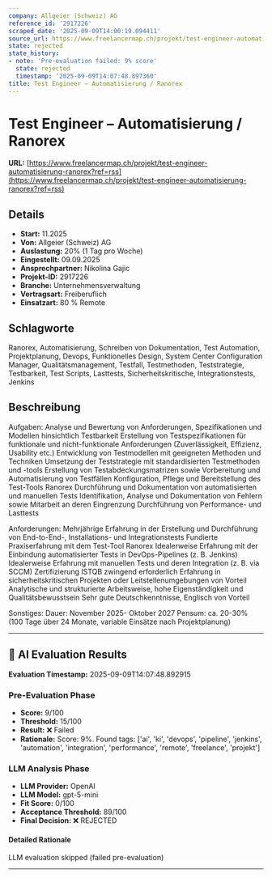 ```yaml
---
company: Allgeier (Schweiz) AG
reference_id: '2917226'
scraped_date: '2025-09-09T14:00:19.094411'
source_url: https://www.freelancermap.ch/projekt/test-engineer-automatisierung-ranorex?ref=rss
state: rejected
state_history:
- note: 'Pre-evaluation failed: 9% score'
  state: rejected
  timestamp: '2025-09-09T14:07:48.897360'
title: Test Engineer – Automatisierung / Ranorex
---
```



# Test Engineer – Automatisierung / Ranorex
**URL:** [https://www.freelancermap.ch/projekt/test-engineer-automatisierung-ranorex?ref=rss](https://www.freelancermap.ch/projekt/test-engineer-automatisierung-ranorex?ref=rss)
## Details
- **Start:** 11.2025
- **Von:** Allgeier (Schweiz) AG
- **Auslastung:** 20% (1 Tag pro Woche)
- **Eingestellt:** 09.09.2025
- **Ansprechpartner:** Nikolina Gajic
- **Projekt-ID:** 2917226
- **Branche:** Unternehmensverwaltung
- **Vertragsart:** Freiberuflich
- **Einsatzart:** 80
                                                % Remote

## Schlagworte
Ranorex, Automatisierung, Schreiben von Dokumentation, Test Automation, Projektplanung, Devops, Funktionelles Design, System Center Configuration Manager, Qualitätsmanagement, Testfall, Testmethoden, Teststrategie, Testbarkeit, Test Scripts, Lasttests, Sicherheitskritische, Integrationstests, Jenkins

## Beschreibung
Aufgaben:
Analyse und Bewertung von Anforderungen, Spezifikationen und Modellen hinsichtlich Testbarkeit
Erstellung von Testspezifikationen für funktionale und nicht-funktionale Anforderungen (Zuverlässigkeit, Effizienz, Usability etc.)
Entwicklung von Testmodellen mit geeigneten Methoden und Techniken
Umsetzung der Teststrategie mit standardisierten Testmethoden und -tools
Erstellung von Testabdeckungsmatrizen sowie Vorbereitung und Automatisierung von Testfällen
Konfiguration, Pflege und Bereitstellung des Test-Tools Ranorex
Durchführung und Dokumentation von automatisierten und manuellen Tests
Identifikation, Analyse und Dokumentation von Fehlern sowie Mitarbeit an deren Eingrenzung
Durchführung von Performance- und Lasttests

Anforderungen:
Mehrjährige Erfahrung in der Erstellung und Durchführung von End-to-End-, Installations- und Integrationstests
Fundierte Praxiserfahrung mit dem Test-Tool Ranorex
Idealerweise Erfahrung mit der Einbindung automatisierter Tests in DevOps-Pipelines (z. B. Jenkins)
Idealerweise Erfahrung mit manuellen Tests und deren Integration (z. B. via SCCM)
Zertifizierung ISTQB zwingend erforderlich
Erfahrung in sicherheitskritischen Projekten oder Leitstellenumgebungen von Vorteil
Analytische und strukturierte Arbeitsweise, hohe Eigenständigkeit und Qualitätsbewusstsein
Sehr gute Deutschkenntnisse, Englisch von Vorteil

Sonstiges:
Dauer: November 2025- Oktober 2027
Pensum: ca. 20-30% (100 Tage über 24 Monate, variable Einsätze nach Projektplanung)

---

## 🤖 AI Evaluation Results

**Evaluation Timestamp:** 2025-09-09T14:07:48.892915

### Pre-Evaluation Phase
- **Score:** 9/100
- **Threshold:** 15/100
- **Result:** ❌ Failed
- **Rationale:** Score: 9%. Found tags: ['ai', 'ki', 'devops', 'pipeline', 'jenkins', 'automation', 'integration', 'performance', 'remote', 'freelance', 'projekt']

### LLM Analysis Phase
- **LLM Provider:** OpenAI
- **LLM Model:** gpt-5-mini
- **Fit Score:** 0/100
- **Acceptance Threshold:** 89/100
- **Final Decision:** ❌ REJECTED

#### Detailed Rationale
LLM evaluation skipped (failed pre-evaluation)

---

